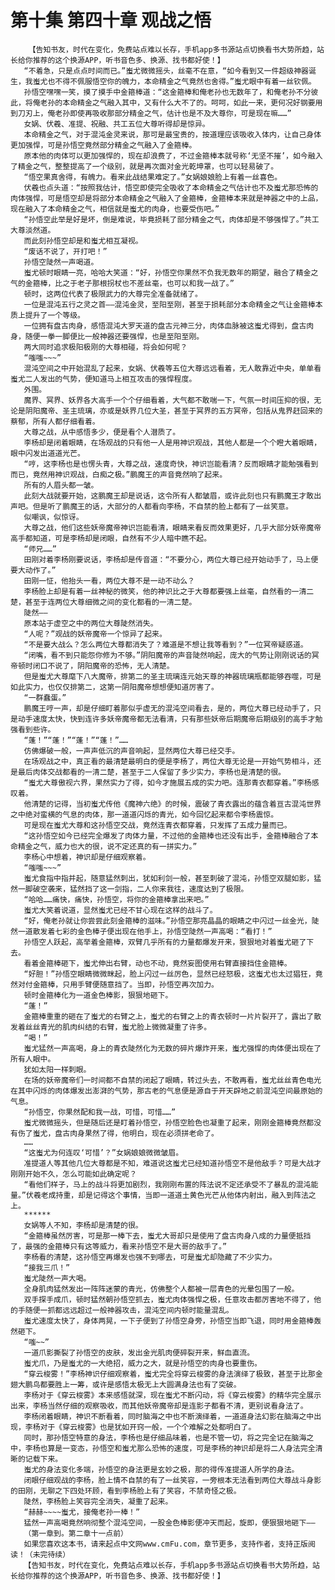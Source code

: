 # 第十集 第四十章 观战之悟
        【告知书友，时代在变化，免费站点难以长存，手机app多书源站点切换看书大势所趋，站长给你推荐的这个换源APP，听书音色多、换源、找书都好使！】
       “不着急，只是点点时间而已。”蚩尤微微摇头，丝毫不在意，“如今看到又一件超级神器诞生，我蚩尤也不得不佩服悟空你的魄力，本命精金之气竟然也舍得。”蚩尤眼中有着一丝钦佩。
       孙悟空嘿嘿一笑，摸了摸手中金箍棒道：“这金箍棒和俺老孙也无数年了，和俺老孙不分彼此，将俺老孙的本命精金之气融入其中，又有什么大不了的。呵呵，如此一来，更何况好钢要用到刀刃上，俺老孙即使再吸收那部分精金之气，估计也是不及大尊你，可是现在嘛……”
       女娲、伏羲、准提、祝融、共工五位大尊听得却是惊异。
       本命精金之气，对于混沌金灵来说，那可是最宝贵的，按道理应该吸收入体内，让自己身体更加强悍，可是孙悟空竟然部分精金之气融入了金箍棒。
       原本他的肉体可以更加强悍的，现在却浪费了，不过金箍棒本就号称‘无坚不摧’，如今融入了精金之气，整整提高了一个级别，就是再次面对金光乾坤罩，也可以轻易破了。
       “悟空果真舍得，有魄力。看来此战结果难定了。”女娲娘娘脸上有着一丝喜色。
       伏羲也点头道：“按照我估计，悟空即使完全吸收了本命精金之气估计也不及蚩尤那恐怖的肉体强悍，可是悟空却是将部分本命精金之气融入了金箍棒，金箍棒本来就是神器之中的上品，现在融入了本命精金之气，相信就是蚩尤的肉身，也要受伤吧。”
       “孙悟空此举是好是坏，倒是难说，毕竟损耗了部分精金之气，肉体却是不够强悍了。”共工大尊淡然道。
       而此刻孙悟空却是和蚩尤相互凝视。
       “废话不说了，开打吧！”
       孙悟空陡然一声喝道。
       蚩尤顿时眼睛一亮，哈哈大笑道：“好，孙悟空你果然不负我无数年的期望，融合了精金之气的金箍棒，比之于老子那根拐杖也不差丝毫，也可以和我一战了。”
       顿时，这两位代表了极限武力的大尊完全准备就绪了。
       一位是混沌五行之灵之首——混沌金灵，至阳至刚，甚至于损耗部分本命精金之气让金箍棒本质上提升了一个等级。
       一位拥有盘古肉身，感悟混沌大罗天道的盘古元神三分，肉体血脉被这蚩尤得到，盘古肉身，随便一拳一脚便比一般神器还要强悍，也是至阳至刚。
       两大同时追求极阳极刚的大尊相碰，将会如何呢？
       “嗤嗤~~~”
       混沌空间之中开始混乱了起来，女娲、伏羲等五位大尊远远看着，无人敢靠近中央，单单看蚩尤二人发出的气势，便知道马上相互攻击的强悍程度。
       外围。
       魔界、冥界、妖界各大高手一个个仔细看着，大气都不敢喘一下，气氛一时间压抑的很，无论是阴阳魔帝、圣主琉璃，亦或是妖界几位大圣，甚至于冥界的五方冥帝，包括从鬼界赶回来的蔡郁，所有人都仔细看着。
       大尊之战，从中感悟多少，便是看个人潜质了。
       李杨却是闭着眼睛，在场观战的只有他一人是用神识观战，其他人都是一个个瞪大着眼睛，眼中闪发出道道光芒。
       “哼，这李杨也是也愣头青，大尊之战，速度奇快，神识岂能看清？反而眼睛才能勉强看到而已，竟然用神识观战，白痴之极。”鹏魔王的声音竟然响了起来。
       所有的人眉头都一皱。
       此刻大战就要开始，这鹏魔王却是说话，这令所有人都皱眉，或许此刻也只有鹏魔王才敢出声吧。但是听了鹏魔王的话，大部分的人都看向李杨，不自禁的脸上都有了一丝笑意。
       似嘲讽，似惊讶。
       大尊之战，他们这些妖帝魔帝神识岂能看清，眼睛来看反而效果更好，几乎大部分妖帝魔帝高手都知道，可是李杨却是闭眼，自然有不少人暗中瞧不起。
       “师兄……”
       田刚对着李杨刚要说话，李杨却是传音道：“不要分心，两位大尊已经开始动手了，马上便要大动作了。”
       田刚一怔，他抬头一看，两位大尊不是一动不动么？
       李杨脸上却是有着一丝神秘的微笑，他的神识比之于大尊都要强上丝毫，自然看的一清二楚，甚至于连两位大尊细微之间的变化都看的一清二楚。
       陡然——
       原本站于虚空之中的两位大尊陡然消失。
       “人呢？”观战的妖帝魔帝一个惊异了起来。
       “不是要大战么？怎么两位大尊都消失了？难道是不想让我等看到？”一位冥帝疑惑道。
       “闭嘴，看不到只能怨你修为不够。”阴阳魔帝的声音陡然响起，庞大的气势让刚刚说话的冥帝顿时闭口不说了，阴阳魔帝的恐怖，无人清楚。
       但是蚩尤大尊麾下八大魔帝，排第二的圣主琉璃连元始天尊的神器琉璃瓶都能够吞噬，可是如此实力，也仅仅排第二，这第一阴阳魔帝想想便知道厉害了。
       “一群蠢蛋。”
       鹏魔王哼一声，却是仔细盯着那似乎虚无的混沌空间看去，是的，两位大尊已经动手了，只是动手速度太快，快到连许多妖帝魔帝都无法看清，只有那些妖帝后期魔帝后期级别的高手才勉强看到些许。
       “蓬！”“蓬！”“蓬！”“蓬！”……
       仿佛爆破一般，一声声低沉的声音响起，显然两位大尊已经交手。
       在场观战之中，真正看的最清楚最明白的便是李杨了，两位大尊无论是一开始气势相斗，还是最后肉体交战都看的一清二楚，甚至于二人保留了多少实力，李杨也是清楚的很。
       “蚩尤大尊傲视六界，果然实力了得，如今才施展五成的实力吧。连那青衣都穿着。”李杨感叹着。
       他清楚的记得，当初蚩尤传他《魔神六绝》的时候，震破了青衣露出的蕴含着亘古混沌世界之中绝对蛮横的气息的肉体，那一道道闪烁的青光，如今回忆起来都令李杨震惊。
       可是现在蚩尤大尊和这孙悟空交战，竟然连青衣都穿着，只发挥了五成力量而已。
       “这孙悟空如今已经完全爆发了肉体力量，不过他的金箍棒也还没有出手，金箍棒融合了本命精金之气，威力也大的很，说不定还真的有一拼实力。”
       李杨心中想着，神识却是仔细观察着。
       “嗤嗤~~~”
       蚩尤食指中指并起，随意猛然刺出，犹如利剑一般，甚至刺破了混沌，孙悟空双腿如影，猛然一脚破空袭来，猛然挡了这一剑指，二人你来我往，速度达到了极限。
       “哈哈……痛快，痛快，孙悟空，将你的金箍棒拿出来吧。”
       蚩尤大笑着说道，显然蚩尤已经不甘心现在这样的战斗了。
       “好，俺老孙就让你尝尝此刻金箍棒的滋味。”孙悟空那亮晶晶的眼睛之中闪过一丝金光，陡然一道散发着七彩的金色棒子便出现在他手上，孙悟空陡然一声高喝：“看打！”
       孙悟空人跃起，高举着金箍棒，双臂几乎所有的力量都爆发开来，狠狠地对着蚩尤砸了下去。
       看着金箍棒砸下，蚩尤伸出右臂，动也不动，竟然妄图使用右臂直接挡住金箍棒。
       “好胆！”孙悟空眼睛微微眯起，脸上闪过一丝厉色，显然已经怒极，这蚩尤也太过猖狂，竟然对付金箍棒，只用手臂便随意挡了。当即，孙悟空再次加力。
       顿时金箍棒化为一道金色棒影，狠狠地砸下。
       “蓬！”
       金箍棒重重的砸在了蚩尤的右臂之上，蚩尤的右臂之上的青衣顿时一片片裂开了，露出了散发着丝丝青光的肌肉纠结的右臂，蚩尤脸上微微凝重了许多。
       “喝！”
       蚩尤猛然一声高喝，身上的青衣陡然化为无数的碎片爆炸开来，蚩尤强悍的肉体便出现在了所有人眼中。
       犹如太阳一样刺眼。
       在场的妖帝魔帝们一时间都不自禁的闭起了眼睛，转过头去，不敢再看，蚩尤丝丝青色电光在其中闪烁的肉体爆发出澎湃的气势，那古老的气息便是源自于开天辟地之前混沌空间最原始的气息。
       “孙悟空，你果然配和我一战，可惜，可惜……”
       蚩尤微微摇头，但是随后还是盯着孙悟空，孙悟空脸色也凝重了起来，刚刚金箍棒竟然都没有伤了蚩尤，盘古肉身果然了得，他明白，现在必须拼老命了。
       ……
       “这蚩尤为何连叹‘可惜’？”女娲娘娘微微皱眉。
       准提道人等其他几位大尊都是不知，难道说这蚩尤已经知道孙悟空不是他敌手？可是大战才刚刚开始不久，怎么可能如此确定呢？
       “看他们样子，马上的战斗将更加剧烈，我刚刚布置的阵法说不定还承受不了暴乱的混沌能量。”伏羲老成持重，却是记得这个事情，当即一道道土黄色光芒从他体内射出，融入到阵法之上。
       ******
       女娲等人不知，李杨却是清楚的很。
       “金箍棒虽然厉害，可是那一棒下去，蚩尤大哥却只是使用了盘古肉身八成的力量便抵挡了，最强的金箍棒只有这等威力，看来孙悟空不是大哥的敌手了。”
       李杨看的清楚，这孙悟空再爆发也强不到哪去，可是蚩尤却隐藏了不少实力。
       “接我三爪！”
       蚩尤陡然一声大喝。
       全身肌肉猛然发出一阵阵迷蒙的青光，仿佛整个人都被一层青色的光晕包围了一般。
       双手探手成爪，顿时猛然朝孙悟空抓去，蚩尤肉体强悍之极，任意攻击都厉害地不得了，他的手随便一抓都远远超过一般神器攻击，混沌空间内顿时能量混乱。
       蚩尤速度太快了，身体两晃，一下子便到了孙悟空身旁，孙悟空当即飞退，同时用金箍棒轰然砸下。
       “嗤~~”
       一道爪影撕裂了孙悟空的皮肤，发出金光肌肉便碎裂开来，鲜血直流。
       蚩尤爪，乃是蚩尤的一大绝招，威力之大，就是孙悟空的肉身也要重伤。
       “穿云梭雾！”李杨神识仔细观察着，蚩尤完全将穿云梭雾的身法演绎了极致，甚至于比那金翅大鹏鸟都要胜上一筹，或许是感悟太极无上大圆满身法也有了突破。
       李杨对于《穿云梭雾》本来感悟就深，现在蚩尤不断闪动，将《穿云梭雾》的精华完全展示出来，李杨当然仔细的观察吸收，而其他妖帝魔帝却是连影子都看不清，更别说看身法了。
       李杨闭着眼睛，神识不断看着，同时脑海之中也不断演绎着，一道道身法幻影在脑海之中出现，李杨对于《穿云梭雾》也是犹如开窍一般，一个个难解之处都明白了。
       同时，那孙悟空特意的身法，李杨也是仔细品味着，也是不管一切，将之完全记在脑海之中，李杨也算是一变态，孙悟空和蚩尤那么恐怖的速度，可是李杨的神识却是将二人身法完全清晰的记载下来。
       蚩尤的身法变化多端，孙悟空的身法更是玄妙之极，那的得传准提道人所学的身法。
       闭眼仔细观战的李杨，脸上情不自禁的有了一丝笑容，一旁根本无法看到两位大尊战斗身影的田刚，无聊之下四处环顾，看到李杨脸上有了笑容，不禁奇怪之极。
       陡然，李杨脸上笑容完全消失，凝重了起来。
       “赫赫~~~~蚩尤，接俺老孙一棒！”
       猛然一声高喝竟然响彻整个混沌空间，一股金色棒影便冲天而起，旋即，便狠狠地砸下——
       （第一章到。第二章十一点前）
       如果您喜欢这本书，请来起点中文网www.cmFu.com，章节更多，支持作者，支持正版阅读！（未完待续）
       【告知书友，时代在变化，免费站点难以长存，手机app多书源站点切换看书大势所趋，站长给你推荐的这个换源APP，听书音色多、换源、找书都好使！】